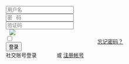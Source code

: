 <style>
.demo-login-container{width: 320px; margin: 21px auto 0;}
.demo-login-other .layui-icon{position: relative; display: inline-block; margin: 0 2px; top: 2px; font-size: 26px;}
</style>
<form class="layui-form">
  <div class="demo-login-container">
    <div class="layui-form-item">
      <div class="layui-input-wrap">
        <div class="layui-input-prefix">
          <i class="layui-icon layui-icon-username"></i>
        </div>
        <input type="text" name="username" value="" lay-verify="required" placeholder="用户名" lay-reqtext="请填写用户名" autocomplete="off" class="layui-input" lay-affix="clear">
      </div>
    </div>
    <div class="layui-form-item">
      <div class="layui-input-wrap">
        <div class="layui-input-prefix">
          <i class="layui-icon layui-icon-password"></i>
        </div>
        <input type="password" name="password" value="" lay-verify="required" placeholder="密   码" lay-reqtext="请填写密码" autocomplete="off" class="layui-input" lay-affix="eye">
      </div>
    </div>
    <div class="layui-form-item">
      <div class="layui-row">
        <div class="layui-col-xs7">
          <div class="layui-input-wrap">
            <div class="layui-input-prefix">
              <i class="layui-icon layui-icon-vercode"></i>
            </div>
            <input type="text" name="captcha" value="" lay-verify="required" placeholder="验证码" lay-reqtext="请填写验证码" autocomplete="off" class="layui-input" lay-affix="clear">
          </div>
        </div>
        <div class="layui-col-xs5">
          <div style="margin-left: 10px;">
            <img src="https://www.oschina.net/action/user/captcha" onclick="this.src='https://www.oschina.net/action/user/captcha?t='+ new Date().getTime();">
          </div>
        </div>
      </div>
    </div>
    <div class="layui-form-item">
      <input type="checkbox" name="remember" lay-skin="primary" title="记住密码">
      <a href="#forget" style="float: right; margin-top: 7px;">忘记密码？</a>
    </div>
    <div class="layui-form-item">
      <button class="layui-btn layui-btn-fluid" lay-submit lay-filter="demo-login">登录</button>
    </div>
    <div class="layui-form-item demo-login-other">
      <label>社交账号登录</label>
      <span style="padding: 0 21px 0 6px;">
        <a href="javascript:;"><i class="layui-icon layui-icon-login-qq" style="color: #3492ed;"></i></a>
        <a href="javascript:;"><i class="layui-icon layui-icon-login-wechat" style="color: #4daf29;"></i></a>
        <a href="javascript:;"><i class="layui-icon layui-icon-login-weibo" style="color: #cf1900;"></i></a>
      </span>
      或 <a href="#reg">注册帐号</a>
    </div>
  </div>
</form>

<!-- import layui --> 
<script>
layui.use(function(){
  var form = layui.form;
  var layer = layui.layer;

  // 提交事件
  form.on('submit(demo-login)', function(data){
    var field = data.field; // 获取表单字段值

    // 显示填写结果，仅作演示用
    layer.alert(JSON.stringify(field), {
      title: '当前填写的字段值'
    });

    // 此处可执行 Ajax 等操作
    // …

    return false; // 阻止默认 form 跳转
  });
});
</script>